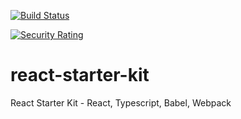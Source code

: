 [![Build Status](https://travis-ci.org/sisa-cafe/react-starter-kit.svg?branch=master)](https://travis-ci.org/sisa-cafe/react-starter-kit)

[![Security Rating](https://sonarcloud.io/api/project_badges/measure?project=MikeO7_react-starter-kit&metric=security_rating)](https://sonarcloud.io/dashboard?id=MikeO7_react-starter-kit)

# react-starter-kit
React Starter Kit - React, Typescript, Babel, Webpack
